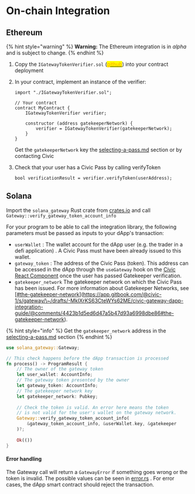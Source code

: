 # On-chain Integration

## Ethereum

{% hint style="warning" %}
**Warning:** The Ethereum integration is in _alpha_ and is subject to change.
{% endhint %}

1. Copy the `IGatewayTokenVerifier.sol` ([<mark style="color:orange;">github</mark>](https://github.com/identity-com/on-chain-identity-gateway/blob/develop/ethereum/smart-contract/contracts/interfaces/IGatewayTokenVerifier.sol)) into your contract deployment
2.  In your contract, implement an instance of the verifier:

    ```
    import "./IGatewayTokenVerifier.sol";

    // Your contract
    contract MyContract {
        IGatewayTokenVerifier verifier;

        constructor (address gatekeeperNetwork) {
            verifier = IGatewayTokenVerifier(gatekeeperNetwork);
        }
    }
    ```

    Get the `gatekeeperNetwork` key the [selecting-a-pass.md](selecting-a-pass.md "mention") <mark style="color:orange;"></mark> section or by contacting Civic
3.  Check that your user has a Civic Pass by calling verifyToken

    ```
    bool verificationResult = verifier.verifyToken(userAddress);
    ```

## Solana

Import the `solana_gateway` Rust crate from [crates.io](https://crates.io/crates/solana-gateway) and call     `Gateway::verify_gateway_token_account_info`

For your program to be able to call the integration library, the following parameters must be passed as inputs to your dApp's transaction:

* `userWallet` : The wallet account for the dApp user (e.g. the trader in a defi application) . A Civic Pass must have been already issued to this wallet.
* `gateway_token` : The address of the Civic Pass (token). This address can be accessed in the dApp through the `useGateway` hook on the [Civic React Component](../#ui-integration-civics-react-component)  once the user has passed Gatekeeper verification.
* `gatekeeper_network` The gatekeeper network on which the Civic Pass has been issued. For more information about Gatekeeper Networks, see [[#the-gatekeeper-network](how-it-works.md#the-gatekeeper-network "mention")](https://app.gitbook.com/@civic-1/s/gateway/\~/drafts/-MkIXrKS63CteWYs62ME/civic-gateway-dapp-integration-guide/@comments/4423b1d5ed6d47a5b47d93a6998dbe86#the-gatekeeper-network).

{% hint style="info" %}
Get the `gatekeeper_network` address in the [selecting-a-pass.md](selecting-a-pass.md "mention") section
{% endhint %}

```rust
use solana_gateway::Gateway;

// This check happens before the dApp transaction is processed
fn process() -> ProgramResult {
    // The owner of the gateway token
    let user_wallet: AccountInfo;
    // The gateway token presented by the owner
    let gateway_token: AccountInfo;
    // The gatekeeper network key
    let gatekeeper_network: Pubkey;
    
    // Check the token is valid. An error here means the token 
    // is not valid for the user's wallet on the gateway network.
    Gateway::verify_gateway_token_account_info(
        &gateway_token_account_info, &userWallet.key, &gatekeeper
    )?;
    
    Ok(())
}
```

#### Error handling

The Gateway call will return a `GatewayError` if something goes wrong or the token is invalid. The possible values can be seen in [error.rs](https://github.com/identity-com/on-chain-identity-gateway/blob/develop/solana/integration-lib/src/error.rs) . For error cases, the dApp smart contract should reject the transaction.

